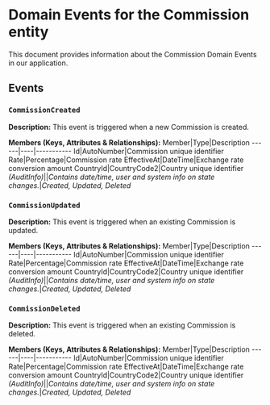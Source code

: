 # Domain Events for the Commission entity

This document provides information about the Commission Domain Events in our application.

## Events

### `CommissionCreated`

**Description:**
This event is triggered when a new Commission is created.

**Members (Keys, Attributes & Relationships):**
Member|Type|Description
------|----|-----------
Id|AutoNumber|Commission unique identifier
Rate|Percentage|Commission rate
EffectiveAt|DateTime|Exchange rate conversion amount
CountryId|CountryCode2|Country unique identifier
*(AuditInfo)*||*Contains date/time, user and system info on state changes.*|*Created, Updated, Deleted*


### `CommissionUpdated`

**Description:** 
This event is triggered when an existing Commission is updated.

**Members (Keys, Attributes & Relationships):**
Member|Type|Description
------|----|-----------
Id|AutoNumber|Commission unique identifier
Rate|Percentage|Commission rate
EffectiveAt|DateTime|Exchange rate conversion amount
CountryId|CountryCode2|Country unique identifier
*(AuditInfo)*||*Contains date/time, user and system info on state changes.*|*Created, Updated, Deleted*


### `CommissionDeleted`

**Description:**
This event is triggered when an existing Commission is deleted.

**Members (Keys, Attributes & Relationships):**
Member|Type|Description
------|----|-----------
Id|AutoNumber|Commission unique identifier
Rate|Percentage|Commission rate
EffectiveAt|DateTime|Exchange rate conversion amount
CountryId|CountryCode2|Country unique identifier
*(AuditInfo)*||*Contains date/time, user and system info on state changes.*|*Created, Updated, Deleted*

